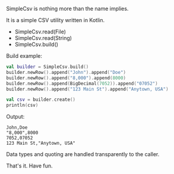 SimpleCsv is nothing more than the name implies.

It is a simple CSV utility written in Kotlin.

* SimpleCsv.read(File)
* SimpleCsv.read(String)
* SimpleCsv.build()

Build example:

```kotlin
val builder = SimpleCsv.build()
builder.newRow().append("John").append("Doe")
builder.newRow().append("8,000").append(8000)
builder.newRow().append(BigDecimal(7052)).append("07052")
builder.newRow().append("123 Main St").append("Anytown, USA")

val csv = builder.create()
println(csv)
```

Output:

```
John,Doe
"8,000",8000
7052,07052
123 Main St,"Anytown, USA"
```

Data types and quoting are handled transparently to the caller.

That's it.  Have fun.